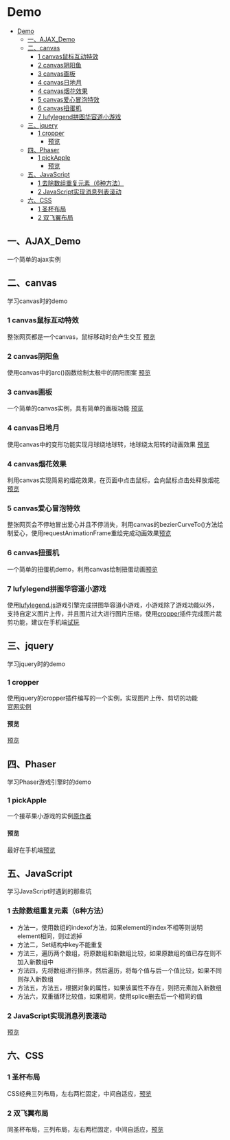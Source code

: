 # Demo

<!-- TOC -->

- [Demo](#demo)
    - [一、AJAX_Demo](#一ajax_demo)
    - [二、canvas](#二canvas)
        - [1 canvas鼠标互动特效](#1-canvas鼠标互动特效)
        - [2 canvas阴阳鱼](#2-canvas阴阳鱼)
        - [3 canvas画板](#3-canvas画板)
        - [4 canvas日地月](#4-canvas日地月)
        - [4 canvas烟花效果](#4-canvas烟花效果)
        - [5 canvas爱心冒泡特效](#5-canvas爱心冒泡特效)
        - [6 canvas扭蛋机](#6-canvas扭蛋机)
        - [7 lufylegend拼图华容道小游戏](#7-lufylegend拼图华容道小游戏)
    - [三、jquery](#三jquery)
        - [1 cropper](#1-cropper)
            - [预览](#预览)
    - [四、Phaser](#四phaser)
        - [1 pickApple](#1-pickapple)
            - [预览](#预览-1)
    - [五、JavaScript](#五javascript)
        - [1 去除数组重复元素（6种方法）](#1-去除数组重复元素6种方法)
        - [2 JavaScript实现消息列表滚动](#2-javascript实现消息列表滚动)
    - [六、CSS](#六css)
        - [1 圣杯布局](#1-圣杯布局)
        - [2 双飞翼布局](#2-双飞翼布局)

<!-- /TOC -->

## 一、AJAX_Demo
一个简单的ajax实例
## 二、canvas
学习canvas时的demo
### 1 canvas鼠标互动特效
整张网页都是一个canvas，鼠标移动时会产生交互
<a href="https://chrischen0405.github.io/Demo/canvas/canvas%E9%BC%A0%E6%A0%87%E4%BA%92%E5%8A%A8%E7%89%B9%E6%95%88/index.html" target="_blank">预览</a>
### 2 canvas阴阳鱼
使用canvas中的arc()函数绘制太极中的阴阳图案
<a href="https://chrischen0405.github.io/Demo/canvas/canvas%20arc()%E5%87%BD%E6%95%B0%E7%BB%98%E5%88%B6%E9%98%B4%E9%98%B3%E9%B1%BC.html" target="_blank">预览</a>
### 3 canvas画板
一个简单的canvas实例，具有简单的画板功能
<a href="https://chrischen0405.github.io/Demo/canvas/canvas%E7%94%BB%E6%9D%BF.html" target="_blank">预览</a>
### 4 canvas日地月
使用canvas中的变形功能实现月球绕地球转，地球绕太阳转的动画效果
<a href="https://chrischen0405.github.io/Demo/canvas/canvas%E7%BB%98%E5%88%B6%E6%97%A5%E5%9C%B0%E6%9C%88.html" target="_blank">预览</a>
### 4 canvas烟花效果
利用canvas实现简易的烟花效果，在页面中点击鼠标，会向鼠标点击处释放烟花
<a href="https://chrischen0405.github.io/Demo/canvas/canvas%E7%83%9F%E8%8A%B1%E7%89%B9%E6%95%88/index.html" target="_blank">预览</a>
### 5 canvas爱心冒泡特效
整张网页会不停地冒出爱心并且不停消失，利用canvas的bezierCurveTo()方法绘制爱心，使用requestAnimationFrame重绘完成动画效果<a href="https://chrischen0405.github.io/Demo/canvas/canvas%E7%88%B1%E5%BF%83%E5%86%92%E6%B3%A1%E7%89%B9%E6%95%88/index.html" target="_blank">预览</a>
### 6 canvas扭蛋机
一个简单的扭蛋机demo，利用canvas绘制扭蛋动画<a href="https://chrischen0405.github.io/Demo/canvas/canvas%E6%89%AD%E8%9B%8B%E6%9C%BA%E6%95%88%E6%9E%9C/index.html" target="_blank">预览</a>
### 7 lufylegend拼图华容道小游戏
使用<a href="http://www.lufylegend.com/api/zh_CN/out/" target="_blank">lufylegend.js</a>游戏引擎完成拼图华容道小游戏，小游戏除了游戏功能以外，支持自定义图片上传，并且图片过大进行图片压缩，使用<a href="https://fengyuanchen.github.io/cropper/" target="_blank">cropper</a>插件完成图片裁剪功能，建议在手机端<a href="https://chrischen0405.github.io/Demo/canvas/lufylegend/index.html" target="_blank">试玩</a>
## 三、jquery
学习jquery时的demo
### 1 cropper
使用jquery的cropper插件编写的一个实例，实现图片上传、剪切的功能<br>
<a href="https://fengyuanchen.github.io/cropper/" target="_blank">官网实例</a>
#### 预览
<a href="https://chrischen0405.github.io/Demo/jquery/cropper/cropper%E5%9B%BE%E5%83%8F%E8%A3%81%E5%89%AA.html" target="_blank">预览</a>
## 四、Phaser
学习Phaser游戏引擎时的demo
### 1 pickApple
一个接苹果小游戏的实例<a href="https://segmentfault.com/a/1190000009212221" target="_blank">原作者</a>
#### 预览
最好在手机端<a href="https://chrischen0405.github.io/Demo/Phaser/pickApple/index.html" target="_blank">预览</a>
## 五、JavaScript
学习JavaScript时遇到的那些坑
### 1 去除数组重复元素（6种方法）
- 方法一，使用数组的indexof方法，如果element的index不相等则说明element相同，则过滤掉
- 方法二，Set结构中key不能重复
- 方法三，遍历两个数组，将原数组和新数组比较，如果原数组的值已存在则不加入新数组中
- 方法四，先将数组进行排序，然后遍历，将每个值与后一个值比较，如果不同则存入新数组
- 方法五，方法五，根据对象的属性，如果该属性不存在，则把元素加入新数组
- 方法六，双重循环比较值，如果相同，使用splice删去后一个相同的值
### 2 JavaScript实现消息列表滚动
<a href="https://chrischen0405.github.io/Demo/JavaScript/消息滚动.html" target="_blank">预览</a>
## 六、CSS
### 1 圣杯布局
CSS经典三列布局，左右两栏固定，中间自适应，<a href="https://chrischen0405.github.io/Demo/HTML&CSS/%E5%B8%83%E5%B1%80/%E5%9C%A3%E6%9D%AF%E5%B8%83%E5%B1%80.html" target="_blank">预览</a>
### 2 双飞翼布局
同圣杯布局，三列布局，左右两栏固定，中间自适应，<a href="https://chrischen0405.github.io/Demo/HTML&CSS/%E5%B8%83%E5%B1%80/%E5%8F%8C%E9%A3%9E%E7%BF%BC%E5%B8%83%E5%B1%80.html" target="_blank">预览</a>
